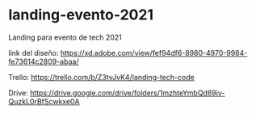 # landing-evento-2021
Landing para evento de tech 2021

link del diseño: https://xd.adobe.com/view/fef94df6-8980-4970-9984-fe73614c2809-abaa/

Trello: https://trello.com/b/Z3tvJvK4/landing-tech-code

Drive: https://drive.google.com/drive/folders/1mzhteYmbQd69jv-QuzkL0rBfScwkxe0A
